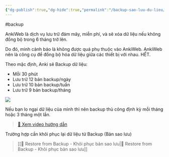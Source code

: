 ```yaml
---
{"dg-publish":true,"dg-hide":true,"permalink":"/backup-sao-luu-du-lieu/","hide":true,"dgPassFrontmatter":true}
---
```


#backup

AnkiWeb là dịch vụ lưu trữ đám mây, miễn phí, và sẽ xóa dữ liệu nếu không đồng bộ trong 6 tháng trở lên.

Do đó, mình cảnh báo là không được quá phụ thuộc vào AnkiWeb.
AnkiWeb nên là công cụ để đồng bộ hóa dữ liệu giữa các thiết bị với nhau. HẾT.

Theo mặc định, Anki sẽ Backup dữ liệu:
- Mỗi 30 phút
- Lưu trữ 12 bản backup/ngày
- Lưu trữ 10 bản backup/tuần
- Lưu trữ 9 bản backup/tháng 

![](https://i.imgur.com/BKEwve3.png)

Nếu bạn lo ngại dữ liệu của mình thì nên backup thủ công định kỳ mỗi tháng hoặc 3 tháng một lần.

> [👑 Xem video hướng dẫn](https://www.facebook.com/groups/ankikhoa2/posts/666254385556864/)

Trường hợp cần khôi phục lại dữ liệu từ Backup (Bản sao lưu)

> [[👑 Restore from Backup - Khôi phục bản sao lưu\|👑 Restore from Backup - Khôi phục bản sao lưu]]